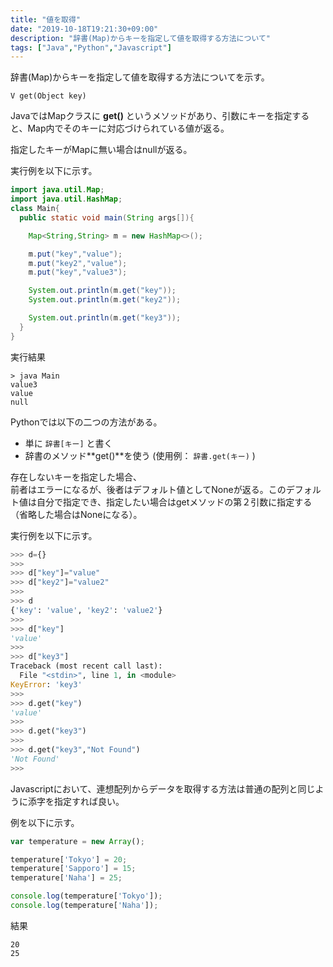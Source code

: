 ```yaml
---
title: "値を取得"
date: "2019-10-18T19:21:30+09:00"
description: "辞書(Map)からキーを指定して値を取得する方法について"
tags: ["Java","Python","Javascript"]
---
```


辞書(Map)からキーを指定して値を取得する方法についてを示す。

<div class="note_content_by_programming_language" id="note_content_Java">

`V get(Object key)`   

JavaではMapクラスに **get()** というメソッドがあり、引数にキーを指定すると、Map内でそのキーに対応づけられている値が返る。  

指定したキーがMapに無い場合はnullが返る。  

実行例を以下に示す。  

```java
import java.util.Map;
import java.util.HashMap;
class Main{
  public static void main(String args[]){

    Map<String,String> m = new HashMap<>();

    m.put("key","value");
    m.put("key2","value");
    m.put("key","value3");

    System.out.println(m.get("key"));
    System.out.println(m.get("key2"));

    System.out.println(m.get("key3"));
  }
}
```

実行結果
```
> java Main
value3
value
null
```

</div>
<div class="note_content_by_programming_language" id="note_content_Python">

Pythonでは以下の二つの方法がある。  

- 単に `辞書[キー]` と書く
- 辞書のメソッド**get()**を使う (使用例： `辞書.get(キー)` )

存在しないキーを指定した場合、  
前者はエラーになるが、後者はデフォルト値としてNoneが返る。このデフォルト値は自分で指定でき、指定したい場合はgetメソッドの第２引数に指定する（省略した場合はNoneになる）。  

実行例を以下に示す。  

```python
>>> d={}
>>> 
>>> d["key"]="value"
>>> d["key2"]="value2"
>>> 
>>> d
{'key': 'value', 'key2': 'value2'}
>>> 
>>> d["key"]
'value'
>>> 
>>> d["key3"]
Traceback (most recent call last):
  File "<stdin>", line 1, in <module>
KeyError: 'key3'
>>> 
>>> d.get("key")
'value'
>>> 
>>> d.get("key3")
>>> 
>>> d.get("key3","Not Found")
'Not Found'
>>> 
```

</div>
<div class="note_content_by_programming_language" id="note_content_Javascript">

Javascriptにおいて、連想配列からデータを取得する方法は普通の配列と同じように添字を指定すれば良い。

例を以下に示す。

```javascript
var temperature = new Array();

temperature['Tokyo'] = 20;
temperature['Sapporo'] = 15;
temperature['Naha'] = 25;

console.log(temperature['Tokyo']);
console.log(temperature['Naha']);
```

結果

```
20
25
```

</div>


